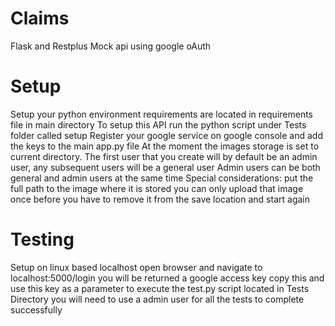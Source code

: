 # Claims
Flask and Restplus Mock api using google oAuth

# Setup
Setup your python environment requirements are located in requirements file in main directory
To setup this API run the python script under Tests folder called setup
Register your google service on google console and add the keys to the main app.py file
At the moment the images storage is set to current directory.
The first user that you create will by default be an admin user, any subsequent users will be a general user
Admin users can be both general and admin users at the same time
Special considerations:
    put the full path to the image where it is stored
    you can only upload that image once before you have to remove it from the save location and start again


# Testing
Setup on linux based localhost
open browser and navigate to localhost:5000/login
you will be returned a google access key copy this and use this key as a parameter to execute the test.py script located in Tests Directory
you will need to use a admin user for all the tests to complete successfully
